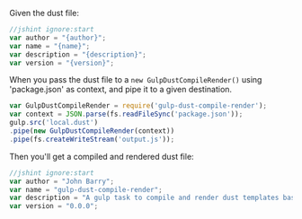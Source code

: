  Given the dust file:

```js
//jshint ignore:start
var author = "{author}";
var name = "{name}";
var description = "{description}";
var version = "{version}";
```

When you pass the dust file to a `new GulpDustCompileRender()` using 'package.json' as context, and pipe it to a given destination.

```js
var GulpDustCompileRender = require('gulp-dust-compile-render');
var context = JSON.parse(fs.readFileSync('package.json'));
gulp.src('local.dust')
.pipe(new GulpDustCompileRender(context))
.pipe(fs.createWriteStream('output.js'));
```

Then you'll get a compiled and rendered dust file:

```js
//jshint ignore:start
var author = "John Barry";
var name = "gulp-dust-compile-render";
var description = "A gulp task to compile and render dust templates based on a provided context object.";
var version = "0.0.0";
```
